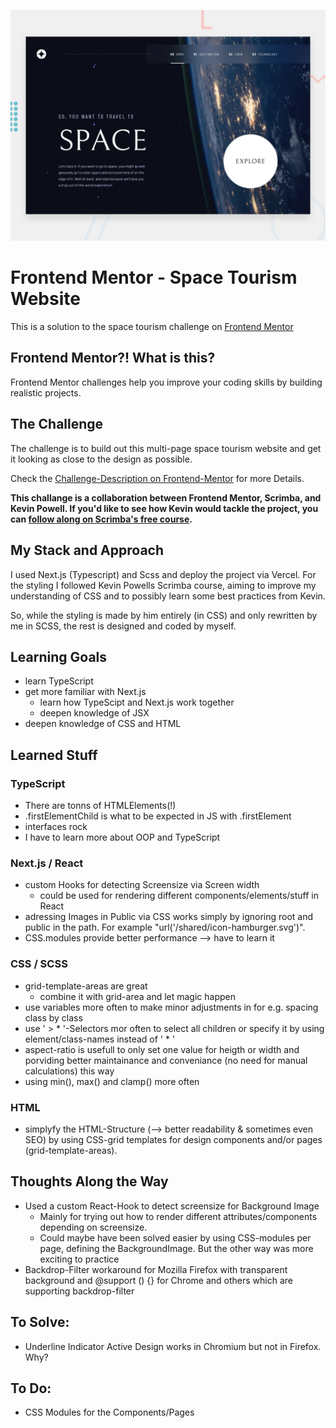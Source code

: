 ![Design preview for the Space tourism website coding challenge](./preview.jpg)

# Frontend Mentor - Space Tourism Website
This is a solution to the space tourism challenge on [Frontend Mentor](https://www.frontendmentor.io)


## Frontend Mentor?! What is this?
Frontend Mentor challenges help you improve your coding skills by building realistic projects. 


## The Challenge
The challenge is to build out this multi-page space tourism website and get it looking as close to the design as possible.

Check the [Challenge-Description on Frontend-Mentor](https://www.frontendmentor.io/challenges/space-tourism-multipage-website-gRWj1URZ3) for more Details.

**This challange is a collaboration between Frontend Mentor, Scrimba, and Kevin Powell. If you'd like to see how Kevin would tackle the project, you can [follow along on Scrimba's free course](https://scrimba.com/learn/spacetravel).**


## My Stack and Approach
I used Next.js (Typescript) and Scss and deploy the project via Vercel. For the styling I followed Kevin Powells Scrimba course, aiming to improve my understanding of CSS and to possibly learn some best practices from Kevin. 

So, while the styling is made by him entirely (in CSS) and only rewritten by me in SCSS, the rest is designed and coded by myself.

## Learning Goals
* learn TypeScript
* get more familiar with Next.js
    * learn how TypeScipt and Next.js work together
    * deepen knowledge of JSX
* deepen knowledge of CSS and HTML

## Learned Stuff
### TypeScript
* There are tonns of HTMLElements(!)
* .firstElementChild is what to be expected in JS  with .firstElement
* interfaces rock
* I have to learn more about OOP and TypeScript

### Next.js / React
* custom Hooks for detecting Screensize via Screen width
    * could be used for rendering different components/elements/stuff in React
* adressing Images in Public via CSS works simply by ignoring root and public in the path. For example "url('/shared/icon-hamburger.svg')".
* CSS.modules provide better performance --> have to learn it

### CSS / SCSS
* grid-template-areas are great
    * combine it with grid-area and let magic happen
* use variables more often to make minor adjustments in for e.g. spacing class by class 
* use ' > * '-Selectors mor often to select all children or specify it by using element/class-names instead of ' * '
* aspect-ratio is usefull to only set one value for heigth or width and porviding better maintainance and conveniance (no need for manual calculations) this way
* using min(), max() and clamp() more often

### HTML
* simplyfy the HTML-Structure (--> better readability & sometimes even SEO) by using CSS-grid templates for design components and/or pages (grid-template-areas).

## Thoughts Along the Way
* Used a custom React-Hook to detect screensize for Background Image
    * Mainly for trying out how to render different attributes/components depending on screensize. 
    * Could maybe have been solved easier by using CSS-modules per page, defining the BackgroundImage. But the other way was more exciting to practice
* Backdrop-Filter workaround for Mozilla Firefox with transparent background and @support () {} for Chrome and others which are supporting backdrop-filter

## To Solve: 
* Underline Indicator Active Design works in Chromium but not in Firefox. Why?

## To Do:
* CSS Modules for the Components/Pages